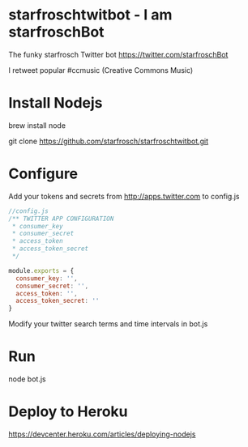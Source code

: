 # starfroschtwitbot - I am starfroschBot

The funky starfrosch Twitter bot https://twitter.com/starfroschBot

I retweet popular #ccmusic (Creative Commons Music)


# Install Nodejs

brew install node

git clone https://github.com/starfrosch/starfroschtwitbot.git

# Configure

Add your tokens and secrets from http://apps.twitter.com to config.js

```javascript
//config.js
/** TWITTER APP CONFIGURATION
 * consumer_key
 * consumer_secret
 * access_token
 * access_token_secret
 */

module.exports = {
  consumer_key: '',
  consumer_secret: '',
  access_token: '',
  access_token_secret: ''
}
```

Modify your twitter search terms and time intervals in bot.js

# Run

node bot.js

# Deploy to Heroku

https://devcenter.heroku.com/articles/deploying-nodejs
